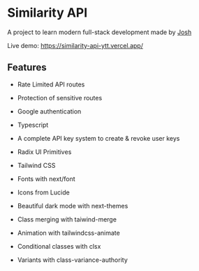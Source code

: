 # Similarity API

A project to learn modern full-stack development made by [Josh](https://github.com/joschan21)


Live demo: https://similarity-api-ytt.vercel.app/

## Features

- Rate Limited API routes
- Protection of sensitive routes
- Google authentication
- Typescript
- A complete API key system to create & revoke user keys

- Radix UI Primitives
- Tailwind CSS
- Fonts with next/font
- Icons from Lucide
- Beautiful dark mode with next-themes

- Class merging with taiwind-merge
- Animation with tailwindcss-animate
- Conditional classes with clsx
- Variants with class-variance-authority
